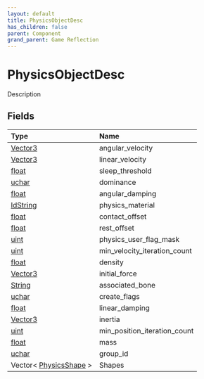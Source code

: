 ```yaml
---
layout: default
title: PhysicsObjectDesc
has_children: false
parent: Component
grand_parent: Game Reflection
---
```

# PhysicsObjectDesc
Description 

## Fields

| Type | Name |
|:----------|:--------------|
| [Vector3](/riftbreaker-wiki/docs/game-reflection/classes/vector3/) | angular_velocity |
| [Vector3](/riftbreaker-wiki/docs/game-reflection/classes/vector3/) | linear_velocity |
| [float](/riftbreaker-wiki/docs/game-reflection/components/float/) | sleep_threshold |
| [uchar](/riftbreaker-wiki/docs/game-reflection/enums/uchar/) | dominance |
| [float](/riftbreaker-wiki/docs/game-reflection/components/float/) | angular_damping |
| [IdString](/riftbreaker-wiki/docs/game-reflection/components/id_string/) | physics_material |
| [float](/riftbreaker-wiki/docs/game-reflection/components/float/) | contact_offset |
| [float](/riftbreaker-wiki/docs/game-reflection/components/float/) | rest_offset |
| [uint](/riftbreaker-wiki/docs/game-reflection/components/uint/) | physics_user_flag_mask |
| [uint](/riftbreaker-wiki/docs/game-reflection/components/uint/) | min_velocity_iteration_count |
| [float](/riftbreaker-wiki/docs/game-reflection/components/float/) | density |
| [Vector3](/riftbreaker-wiki/docs/game-reflection/classes/vector3/) | initial_force |
| [String](/riftbreaker-wiki/docs/game-reflection/components/string/) | associated_bone |
| [uchar](/riftbreaker-wiki/docs/game-reflection/enums/uchar/) | create_flags |
| [float](/riftbreaker-wiki/docs/game-reflection/components/float/) | linear_damping |
| [Vector3](/riftbreaker-wiki/docs/game-reflection/classes/vector3/) | inertia |
| [uint](/riftbreaker-wiki/docs/game-reflection/components/uint/) | min_position_iteration_count |
| [float](/riftbreaker-wiki/docs/game-reflection/components/float/) | mass |
| [uchar](/riftbreaker-wiki/docs/game-reflection/enums/uchar/) | group_id |
| Vector< [PhysicsShape](/riftbreaker-wiki/docs/game-reflection/classes/physics_shape/) > | Shapes |

